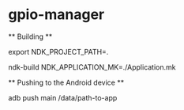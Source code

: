 # gpio-manager


** Building **

export NDK_PROJECT_PATH=.

ndk-build NDK_APPLICATION_MK=./Application.mk


** Pushing to the Android device **

adb push main /data/path-to-app


